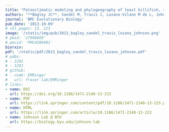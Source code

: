 ```yaml
---
title: "Paleoclimatic modeling and phylogeography of least killifish, <em>Heterandria formosa</em>: insights into Pleistocene expansion-contraction dynamics and evolutionary history of North American Coastal Plain freshwater biota."
authors: "**Bagley JC**, Sandel M, Travis J, Lozano-Vilano M de L, Johnson JB."
journal: 'BMC Evolutionary Biology'
pub_date: '2013-10-09'
# vol_pages: 13, 223
image: '/static/img/pub/2013_bagley_sandel_travis_lozano_johnson.png'
# pmid: '27988669'
# pmcid: 'PMC4589481'
biorxiv: 
pdf: '/static/pdf/2013_bagley_sandel_travis_lozano_johnson.pdf'
# pdbs:
# - 3J9I
# - 3J9J
# github:
# - code: EMRinger
#   url: fraser-lab/EMRinger
# links:
- name: DOI
  url: https://doi.org/10.1186/1471-2148-13-223
- name: PDF
  url: https://link.springer.com/content/pdf/10.1186/1471-2148-13-223.pdf
- name: HTML
  url: https://link.springer.com/article/10.1186/1471-2148-13-223
- name: Johnson Lab @ BYU
  url: https://biology.byu.edu/johnson-lab
---
```

